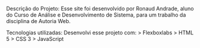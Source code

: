 Descrição do Projeto:
    Esse site foi desenvolvido por Ronaud Andrade, aluno do Curso de Análise e Desenvolvimento de Sistema, para um trabalho da disciplina de Autoria Web.

Tecnologias utilizadas:
    Desenvolvi esse projeto com:
        > Flexboxlabs
        > HTML 5
        > CSS 3
        > JavaScript

